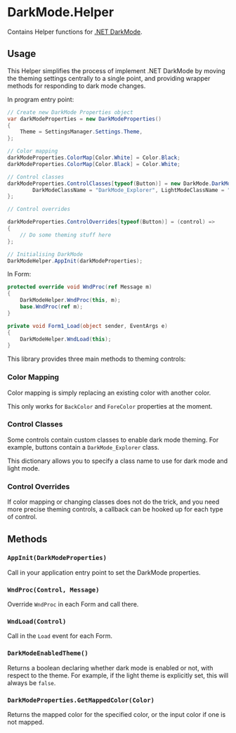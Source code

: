 # DarkMode.Helper

Contains Helper functions for [.NET DarkMode](https://github.com/ryanbester/dotnet-darkmode).

## Usage

This Helper simplifies the process of implement .NET DarkMode by moving the theming settings centrally to a single point, and providing wrapper methods for responding to dark mode changes.

In program entry point:

```cs
// Create new DarkMode Properties object
var darkModeProperties = new DarkModeProperties()
{
    Theme = SettingsManager.Settings.Theme,
};

// Color mapping
darkModeProperties.ColorMap[Color.White] = Color.Black;
darkModeProperties.ColorMap[Color.Black] = Color.White;

// Control classes
darkModeProperties.ControlClasses[typeof(Button)] = new DarkMode.DarkMode.ControlThemingClasses(){
        DarkModeClassName = "DarkMode_Explorer", LightModeClassName = "Explorer"
};

// Control overrides

darkModeProperties.ControlOverrides[typeof(Button)] = (control) =>
{
    // Do some theming stuff here
};

// Initialising DarkMode
DarkModeHelper.AppInit(darkModeProperties);
```

In Form:

```cs
protected override void WndProc(ref Message m)
{
    DarkModeHelper.WndProc(this, m);
    base.WndProc(ref m);
}

private void Form1_Load(object sender, EventArgs e)
{
    DarkModeHelper.WndLoad(this);
}
```

This library provides three main methods to theming controls:

### Color Mapping

Color mapping is simply replacing an existing color with another color.

This only works for `BackColor` and `ForeColor` properties at the moment.

### Control Classes

Some controls contain custom classes to enable dark mode theming. For example, buttons contain a `DarkMode_Explorer` class.

This dictionary allows you to specify a class name to use for dark mode and light mode.

### Control Overrides

If color mapping or changing classes does not do the trick, and you need more precise theming controls, a callback can be hooked up for each type of control.

## Methods

### `AppInit(DarkModeProperties)`

Call in your application entry point to set the DarkMode properties.

### `WndProc(Control, Message)`

Override `WndProc` in each Form and call there.

### `WndLoad(Control)`

Call in the `Load` event for each Form.

### `DarkModeEnabledTheme()`

Returns a boolean declaring whether dark mode is enabled or not, with respect to the theme. For example, if the light theme is explicitly set, this will always be `false`.

### `DarkModeProperties.GetMappedColor(Color)`

Returns the mapped color for the specified color, or the input color if one is not mapped.
